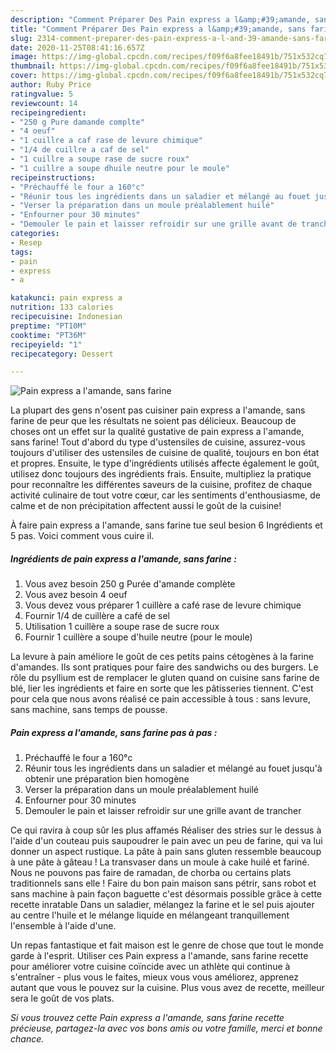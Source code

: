 ```yaml
---
description: "Comment Préparer Des Pain express a l&amp;#39;amande, sans farine"
title: "Comment Préparer Des Pain express a l&amp;#39;amande, sans farine"
slug: 2314-comment-preparer-des-pain-express-a-l-and-39-amande-sans-farine
date: 2020-11-25T08:41:16.657Z
image: https://img-global.cpcdn.com/recipes/f09f6a8fee18491b/751x532cq70/pain-express-a-lamande-sans-farine-photo-principale-de-la-recette.jpg
thumbnail: https://img-global.cpcdn.com/recipes/f09f6a8fee18491b/751x532cq70/pain-express-a-lamande-sans-farine-photo-principale-de-la-recette.jpg
cover: https://img-global.cpcdn.com/recipes/f09f6a8fee18491b/751x532cq70/pain-express-a-lamande-sans-farine-photo-principale-de-la-recette.jpg
author: Ruby Price
ratingvalue: 5
reviewcount: 14
recipeingredient:
- "250 g Pure damande complte"
- "4 oeuf"
- "1 cuillre a caf rase de levure chimique"
- "1/4 de cuillre a caf de sel"
- "1 cuillre a soupe rase de sucre roux"
- "1 cuillre a soupe dhuile neutre pour le moule"
recipeinstructions:
- "Préchauffé le four a 160°c"
- "Réunir tous les ingrédients dans un saladier et mélangé au fouet jusqu&#39;à obtenir une préparation bien homogène"
- "Verser la préparation dans un moule préalablement huilé"
- "Enfourner pour 30 minutes"
- "Demouler le pain et laisser refroidir sur une grille avant de trancher"
categories:
- Resep
tags:
- pain
- express
- a

katakunci: pain express a 
nutrition: 133 calories
recipecuisine: Indonesian
preptime: "PT10M"
cooktime: "PT36M"
recipeyield: "1"
recipecategory: Dessert

---
```



![Pain express a l&#39;amande, sans farine](https://img-global.cpcdn.com/recipes/f09f6a8fee18491b/751x532cq70/pain-express-a-lamande-sans-farine-photo-principale-de-la-recette.jpg)

La plupart des gens n'osent pas cuisiner pain express a l&#39;amande, sans farine de peur que les résultats ne soient pas délicieux. Beaucoup de choses ont un effet sur la qualité gustative de pain express a l&#39;amande, sans farine! Tout d'abord du type d'ustensiles de cuisine, assurez-vous toujours d'utiliser des ustensiles de cuisine de qualité, toujours en bon état et propres. Ensuite, le type d'ingrédients utilisés affecte également le goût, utilisez donc toujours des ingrédients frais. Ensuite, multipliez la pratique pour reconnaître les différentes saveurs de la cuisine, profitez de chaque activité culinaire de tout votre cœur, car les sentiments d'enthousiasme, de calme et de non précipitation affectent aussi le goût de la cuisine!

<!--inarticleads1-->

À faire pain express a l&#39;amande, sans farine tue seul besion 6 Ingrédients et 5 pas. Voici comment vous cuire il.

##### Ingrédients de pain express a l&#39;amande, sans farine :

1. Vous avez besoin 250 g Purée d&#39;amande complète
1. Vous avez besoin 4 oeuf
1. Vous devez vous préparer 1 cuillère a café rase de levure chimique
1. Fournir 1/4 de cuillère a café de sel
1. Utilisation 1 cuillère a soupe rase de sucre roux
1. Fournir 1 cuillère a soupe d&#39;huile neutre (pour le moule)


La levure à pain améliore le goût de ces petits pains cétogènes à la farine d&#39;amandes. Ils sont pratiques pour faire des sandwichs ou des burgers. Le rôle du psyllium est de remplacer le gluten quand on cuisine sans farine de blé, lier les ingrédients et faire en sorte que les pâtisseries tiennent. C&#39;est pour cela que nous avons réalisé ce pain accessible à tous : sans levure, sans machine, sans temps de pousse. 

<!--inarticleads2-->

##### Pain express a l&#39;amande, sans farine pas à pas :

1. Préchauffé le four a 160°c
1. Réunir tous les ingrédients dans un saladier et mélangé au fouet jusqu&#39;à obtenir une préparation bien homogène
1. Verser la préparation dans un moule préalablement huilé
1. Enfourner pour 30 minutes
1. Demouler le pain et laisser refroidir sur une grille avant de trancher


Ce qui ravira à coup sûr les plus affamés Réaliser des stries sur le dessus à l&#39;aide d&#39;un couteau puis saupoudrer le pain avec un peu de farine, qui va lui donner un aspect rustique. La pâte à pain sans gluten ressemble beaucoup à une pâte à gâteau ! La transvaser dans un moule à cake huilé et fariné. Nous ne pouvons pas faire de ramadan, de chorba ou certains plats traditionnels sans elle ! Faire du bon pain maison sans pétrir, sans robot et sans machine à pain façon baguette c&#39;est désormais possible grâce à cette recette inratable Dans un saladier, mélangez la farine et le sel puis ajouter au centre l&#39;huile et le mélange liquide en mélangeant tranquillement l&#39;ensemble à l&#39;aide d&#39;une. 

<!--inarticleads1-->

<p>
Un repas fantastique et fait maison est le genre de chose que tout le monde garde à l'esprit. Utiliser ces Pain express a l&#39;amande, sans farine recette pour améliorer votre cuisine coïncide avec un athlète qui continue à s'entraîner - plus vous le faites, mieux vous vous améliorez, apprenez autant que vous le pouvez sur la cuisine. Plus vous avez de recette, meilleur sera le goût de vos plats.
</p>

<p>
<i>Si vous trouvez cette Pain express a l&#39;amande, sans farine recette précieuse, partagez-la avec vos bons amis ou votre famille, merci et bonne chance.</i>
</p>
